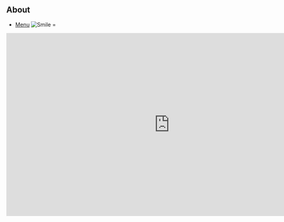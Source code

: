 ## About
 - [Menu](https://Lilith-Paynter.github.io/README.html)
![Smile =](https://openclipart.org/image/800px/285971)
<iframe width="860" height="484" src="https://www.youtube.com/embed/YXm9qeq1_eE" title="Horizontally Spinning Rat for 10 Hours" frameborder="0" allow="accelerometer; autoplay; clipboard-write; encrypted-media; gyroscope; picture-in-picture" allowfullscreen></iframe>
